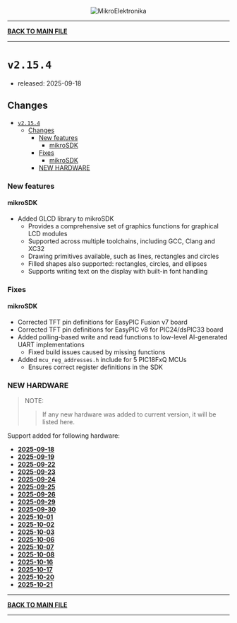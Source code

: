 <p align="center">
  <img src="http://www.mikroe.com/img/designs/beta/logo_small.png?raw=true" alt="MikroElektronika"/>
</p>

---

**[BACK TO MAIN FILE](../../changelog.md)**

---

# `v2.15.4`

+ released: 2025-09-18

## Changes

- [`v2.15.4`](#v2154)
  - [Changes](#changes)
    - [New features](#new-features)
      - [mikroSDK](#mikrosdk)
    - [Fixes](#fixes)
      - [mikroSDK](#mikrosdk-1)
    - [NEW HARDWARE](#new-hardware)

### New features

#### mikroSDK

- Added GLCD library to mikroSDK
  - Provides a comprehensive set of graphics functions for graphical LCD modules
  - Supported across multiple toolchains, including GCC, Clang and XC32
  - Drawing primitives available, such as lines, rectangles and circles
  - Filled shapes also supported: rectangles, circles, and ellipses
  - Supports writing text on the display with built-in font handling

### Fixes

#### mikroSDK

- Corrected TFT pin definitions for EasyPIC Fusion v7 board
- Corrected TFT pin definitions for EasyPIC v8 for PIC24/dsPIC33 board
- Added polling-based write and read functions to low-level AI-generated UART implementations
  - Fixed build issues caused by missing functions
- Added `mcu_reg_addresses.h` include for 5 PIC18FxQ MCUs
  - Ensures correct register definitions in the SDK

### NEW HARDWARE

> NOTE:
>> If any new hardware was added to current version, it will be listed here.

Support added for following hardware:

+ **[2025-09-18](./new_hw/2025-09-18.md)**
+ **[2025-09-19](./new_hw/2025-09-19.md)**
+ **[2025-09-22](./new_hw/2025-09-22.md)**
+ **[2025-09-23](./new_hw/2025-09-23.md)**
+ **[2025-09-24](./new_hw/2025-09-24.md)**
+ **[2025-09-25](./new_hw/2025-09-25.md)**
+ **[2025-09-26](./new_hw/2025-09-26.md)**
+ **[2025-09-29](./new_hw/2025-09-29.md)**
+ **[2025-09-30](./new_hw/2025-09-30.md)**
+ **[2025-10-01](./new_hw/2025-10-01.md)**
+ **[2025-10-02](./new_hw/2025-10-02.md)**
+ **[2025-10-03](./new_hw/2025-10-03.md)**
+ **[2025-10-06](./new_hw/2025-10-06.md)**
+ **[2025-10-07](./new_hw/2025-10-07.md)**
+ **[2025-10-08](./new_hw/2025-10-08.md)**
+ **[2025-10-16](./new_hw/2025-10-16.md)**
+ **[2025-10-17](./new_hw/2025-10-17.md)**
+ **[2025-10-20](./new_hw/2025-10-20.md)**
+ **[2025-10-21](./new_hw/2025-10-21.md)**

---

**[BACK TO MAIN FILE](../../changelog.md)**

---

